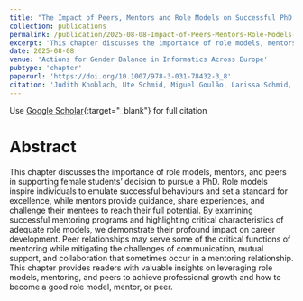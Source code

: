 ```yaml
---
title: "The Impact of Peers, Mentors and Role Models on Successful PhD Studies"
collection: publications
permalink: /publication/2025-08-08-Impact-of-Peers-Mentors-Role-Models-PhD
excerpt: 'This chapter discusses the importance of role models, mentors, and peers in supporting female students’ decision to pursue a PhD. Role models inspire individuals to emulate successful behaviours and set a standard for excellence, while mentors provide guidance, share experiences, and challenge their mentees to reach their full potential.'
date: 2025-08-08
venue: 'Actions for Gender Balance in Informatics Across Europe'
pubtype: 'chapter'
paperurl: 'https://doi.org/10.1007/978-3-031-78432-3_8'
citation: 'Judith Knoblach, Ute Schmid, Miguel Goulão, Larissa Schmid, Milena Vujošević Janičić & Karima Boudaoud, "The Impact of Peers, Mentors and Role Models on Successful PhD Studies", Actions for Gender Balance in Informatics Across Europe, pp. 175-195, Springer, August, 2025.'
---
```

Use [Google Scholar](https://doi.org/10.1007/978-3-031-78432-3_8){:target="_blank"} for full citation

# Abstract

This chapter discusses the importance of role models, mentors, and peers in supporting female students’ decision to pursue a PhD. Role models inspire individuals to emulate successful behaviours and set a standard for excellence, while mentors provide guidance, share experiences, and challenge their mentees to reach their full potential. By examining successful mentoring programs and highlighting critical characteristics of adequate role models, we demonstrate their profound impact on career development. Peer relationships may serve some of the critical functions of mentoring while mitigating the challenges of communication, mutual support, and collaboration that sometimes occur in a mentoring relationship. This chapter provides readers with valuable insights on leveraging role models, mentoring, and peers to achieve professional growth and how to become a good role model, mentor, or peer.
